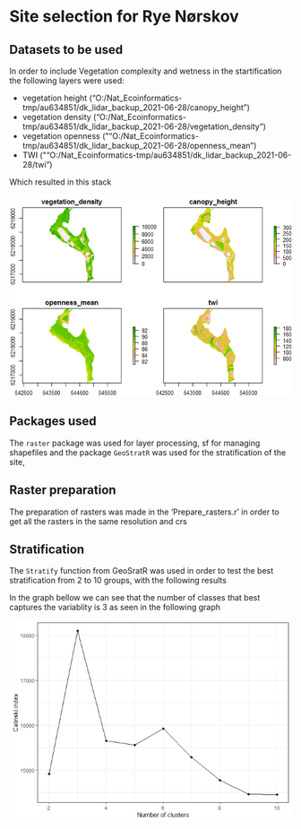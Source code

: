 Site selection for Rye Nørskov
================

## Datasets to be used

In order to include Vegetation complexity and wetness in the
startification the following layers were used:

  - vegetation height
    (“O:/Nat\_Ecoinformatics-tmp/au634851/dk\_lidar\_backup\_2021-06-28/canopy\_height”)
  - vegetation density
    (“O:/Nat\_Ecoinformatics-tmp/au634851/dk\_lidar\_backup\_2021-06-28/vegetation\_density”)
  - vegetation openness
    ("“O:/Nat\_Ecoinformatics-tmp/au634851/dk\_lidar\_backup\_2021-06-28/openness\_mean”)
  - TWI
    ("“O:/Nat\_Ecoinformatics-tmp/au634851/dk\_lidar\_backup\_2021-06-28/twi”)

Which resulted in this stack

![](README_files/figure-gfm/unnamed-chunk-1-1.png)<!-- -->

## Packages used

The `raster` package was used for layer processing, sf for managing
shapefiles and the package `GeoStratR` was used for the stratification
of the site,

## Raster preparation

The preparation of rasters was made in the ‘Prepare\_rasters.r’ in order
to get all the rasters in the same resolution and crs

## Stratification

The `Stratify` function from GeoSratR was used in order to test the best
stratification from 2 to 10 groups, with the following results

In the graph bellow we can see that the number of classes that best
captures the variablity is 3 as seen in the following graph

![](README_files/figure-gfm/unnamed-chunk-3-1.png)<!-- -->
